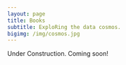 ```yaml
---
layout: page
title: Books
subtitle: ExploRing the data cosmos. 
bigimg: /img/cosmos.jpg
---
```


Under Construction. Coming soon!
